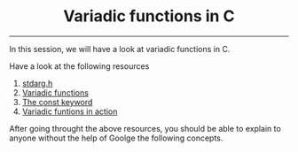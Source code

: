 <h1 align="center">Variadic functions in C</h1>
<hr/>

In this session, we will have a look at variadic functions in C.

Have a look at the following resources 

1. [stdarg.h](https://en.wikipedia.org/wiki/Stdarg.h)
2. [Variadic functions](https://www.gnu.org/software/libc/manual/html_node/Variadic-Functions.html)
3. [The const keyword](https://www.youtube.com/watch?v=1W4oyuOdXv8)
4. [Variadic funtions in action](https://www.geeksforgeeks.org/variadic-functions-in-c/)


After going throught the above resources, you should be able to explain to anyone without the help of Goolge the following concepts.
